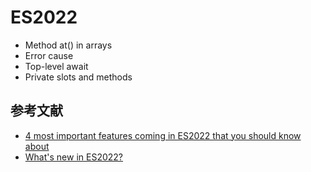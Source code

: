 # ES2022

- Method at() in arrays
- Error cause
- Top-level await
- Private slots and methods

## 参考文献

- [4 most important features coming in ES2022 that you should know about](https://medium.com/@bsalwiczek/4-most-important-features-coming-in-es2022-that-you-should-know-about-f7e18c1bff9b)
- [What's new in ES2022?](https://dev.to/jasmin/whats-new-in-es2022-1de6)
